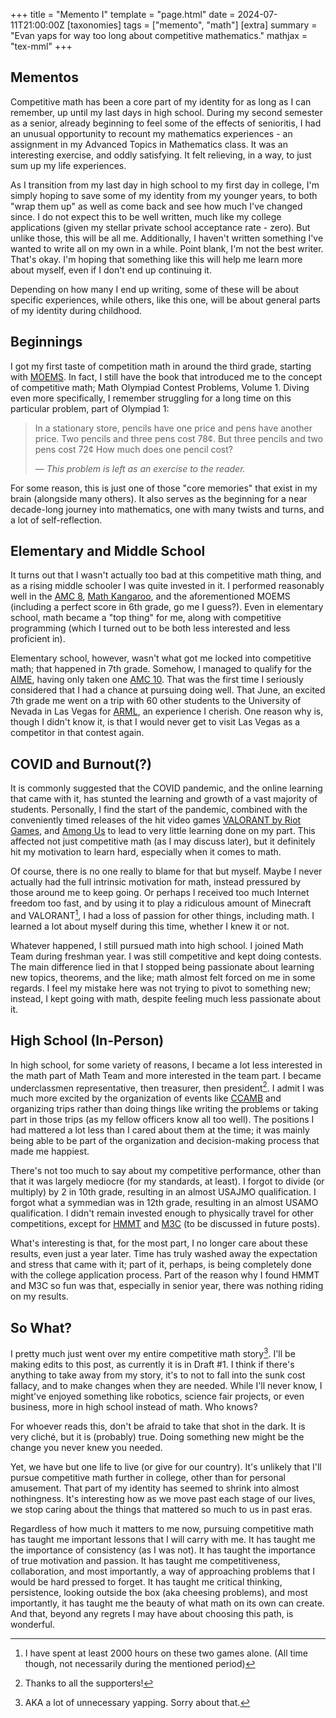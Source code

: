 +++
title = "Memento I"
template = "page.html"
date = 2024-07-11T21:00:00Z
[taxonomies]
tags = ["memento", "math"]
[extra]
summary = "Evan yaps for way too long about competitive mathematics."
mathjax = "tex-mml"
+++

## Mementos
Competitive math has been a core part of my identity for as long as I can remember, up until my last days in high school. During my second semester as a senior, already beginning to feel some of the effects of senioritis, I had an unusual opportunity to recount my mathematics experiences - an assignment in my Advanced Topics in Mathematics class. It was an interesting exercise, and oddly satisfying. It felt relieving, in a way, to just sum up my life experiences. 

As I transition from my last day in high school to my first day in college, I'm simply hoping to save some of my identity from my younger years, to both "wrap them up" as well as come back and see how much I've changed since. I do not expect this to be well written, much like my college applications (given my stellar private school acceptance rate - zero). But unlike those, this will be all me. Additionally, I haven't written something I've wanted to write all on my own in a while. Point blank, I'm not the best writer. That's okay. I'm hoping that something like this will help me learn more about myself, even if I don't end up continuing it.

Depending on how many I end up writing, some of these will be about specific experiences, while others, like this one, will be about general parts of my identity during childhood.

## Beginnings
I got my first taste of competition math in around the third grade, starting with [MOEMS](https://moems.org/). In fact, I still have the book that introduced me to the concept of competitive math; Math Olympiad Contest Problems, Volume 1. Diving even more specifically, I remember struggling for a long time on this particular problem, part of Olympiad 1:

> In a stationary store, pencils have one price and pens have another price. Two pencils and three pens cost 78&#162;. But three pencils and two pens cost 72&#162; How much does one pencil cost?</p>
> &#8212; <cite>This problem is left as an exercise to the reader.</cite>

For some reason, this is just one of those "core memories" that exist in my brain (alongside many others). It also serves as the beginning for a near decade-long journey into mathematics, one with many twists and turns, and a lot of self-reflection.

## Elementary and Middle School
It turns out that I wasn't actually too bad at this competitive math thing, and as a rising middle schooler I was quite invested in it. I performed reasonably well in the [AMC 8](https://artofproblemsolving.com/wiki/index.php/AMC_8), [Math Kangaroo](https://mathkangaroo.org/mks/), and the aforementioned MOEMS (including a perfect score in 6th grade, go me I guess?). Even in elementary school, math became a "top thing" for me, along with competitive programming (which I turned out to be both less interested and less proficient in). 

Elementary school, however, wasn't what got me locked into competitive math; that happened in 7th grade. Somehow, I managed to qualify for the [AIME](https://artofproblemsolving.com/wiki/index.php/American_Invitational_Mathematics_Examination), having only taken one [AMC 10](https://artofproblemsolving.com/wiki/index.php/AMC_10). That was the first time I seriously considered that I had a chance at pursuing doing well. That June, an excited 7th grade me went on a trip with 60 other students to the University of Nevada in Las Vegas for [ARML](https://arml3.com/), an experience I cherish. One reason why is, though I didn't know it, is that I would never get to visit Las Vegas as a competitor in that contest again. 

## COVID and Burnout(?)
It is commonly suggested that the COVID pandemic, and the online learning that came with it, has stunted the learning and growth of a vast majority of students. Personally, I find the start of the pandemic, combined with the conveniently timed releases of the hit video games [VALORANT by Riot Games](https://playvalorant.com/en-us/), and [Among Us](https://www.innersloth.com/games/among-us/) to lead to very little learning done on my part. This affected not just competitive math (as I may discuss later), but it definitely hit my motivation to learn hard, especially when it comes to math. 

Of course, there is no one really to blame for that but myself. Maybe I never actually had the full intrinsic motivation for math, instead pressured by those around me to keep going. Or perhaps I received too much Internet freedom too fast, and by using it to play a ridiculous amount of Minecraft and VALORANT[^1], I had a loss of passion for other things, including math. I learned a lot about myself during this time, whether I knew it or not.

Whatever happened, I still pursued math into high school. I joined Math Team during freshman year. I was still competitive and kept doing contests. The main difference lied in that I stopped being passionate about learning new topics, theorems, and the like; math almost felt forced on me in some regards. I feel my mistake here was not trying to pivot to something new; instead, I kept going with math, despite feeling much less passionate about it.

## High School (In-Person)
In high school, for some variety of reasons, I became a lot less interested in the math part of Math Team and more interested in the team part. I became underclassmen representative, then treasurer, then president[^2]. I admit I was much more excited by the organization of events like [CCAMB](https://ccamb.org/) and organizing trips rather than doing things like writing the problems or taking part in those trips (as my fellow officers know all too well). The positions I had mattered a lot less than I cared about them at the time; it was mainly being able to be part of the organization and decision-making process that made me happiest.

There's not too much to say about my competitive performance, other than that it was largely mediocre (for my standards, at least). I forgot to divide (or multiply) by 2 in 10th grade, resulting in an almost USAJMO qualification. I forgot what a symmedian was in 12th grade, resulting in an almost USAMO qualification. I didn't remain invested enough to physically travel for other competitions, except for [HMMT](https://www.hmmt.org/) and [M3C](https://m3challenge.siam.org/) (to be discussed in future posts).

What's interesting is that, for the most part, I no longer care about these results, even just a year later. Time has truly washed away the expectation and stress that came with it; part of it, perhaps, is being completely done with the college application process. Part of the reason why I found HMMT and M3C so fun was that, especially in senior year, there was nothing riding on my results.

## So What?
I pretty much just went over my entire competitive math story[^3]. I'll be making edits to this post, as currently it is in Draft #1. I think if there's anything to take away from my story, it's to not to fall into the sunk cost fallacy, and to make changes when they are needed. While I'll never know, I might've enjoyed something like robotics, science fair projects, or even business, more in high school instead of math. Who knows?

For whoever reads this, don't be afraid to take that shot in the dark. It is very cliché, but it is (probably) true. Doing something new might be the change you never knew you needed.

Yet, we have but one life to live (or give for our country). It's unlikely that I'll pursue competitive math further in college, other than for personal amusement. That part of my identity has seemed to shrink into almost nothingness. It's interesting how as we move past each stage of our lives, we stop caring about the things that mattered so much to us in past eras.

Regardless of how much it matters to me now, pursuing competitive math has taught me important lessons that I will carry with me. It has taught me the importance of consistency (as I was not). It has taught the importance of true motivation and passion. It has taught me competitiveness, collaboration, and most importantly, a way of approaching problems that I would be hard pressed to forget. It has taught me critical thinking, persistence, looking outside the box (aka cheesing problems), and most importantly, it has taught me the beauty of what math on its own can create. And that, beyond any regrets I may have about choosing this path, is wonderful.

[^1]: I have spent at least 2000 hours on these two games alone. (All time though, not necessarily during the mentioned period)

[^2]: Thanks to all the supporters!

[^3]: AKA a lot of unnecessary yapping. Sorry about that.